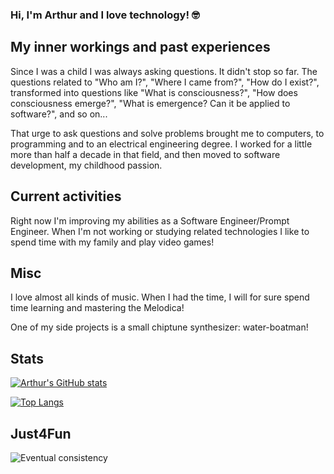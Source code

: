 ### Hi, I'm Arthur and I love technology! 🤓

## My inner workings and past experiences

Since I was a child I was always asking questions. It didn't stop so far. The questions related to "Who am I?", "Where I came from?", "How do I exist?", transformed into questions like "What is consciousness?", "How does consciousness emerge?", "What is emergence? Can it be applied to software?", and so on...

That urge to ask questions and solve problems brought me to computers, to programming and to an electrical engineering degree. I worked for a little more than half a decade in that field, and then moved to software development, my childhood passion.

## Current activities 

Right now I'm improving my abilities as a Software Engineer/Prompt Engineer. When I'm not working or studying related technologies I like to spend time with my family and play video games!

## Misc

I love almost all kinds of music. When I had the time, I will for sure spend time learning and mastering the Melodica!

One of my side projects is a small chiptune synthesizer: water-boatman!

## Stats

[![Arthur's GitHub stats](https://github-readme-stats.vercel.app/api?username=arthurborgesdev&theme=vision-friendly-dark)](https://github.com/arthurborgesdev/github-readme-stats)

[![Top Langs](https://github-readme-stats.vercel.app/api/top-langs/?username=arthurborgesdev&layout=compact&langs_count=6&theme=vision-friendly-dark)](https://github.com/arthurborgesdev/github-readme-stats)

## Just4Fun

![Eventual consistency](https://i.redd.it/1czbl8bao2l61.png)
